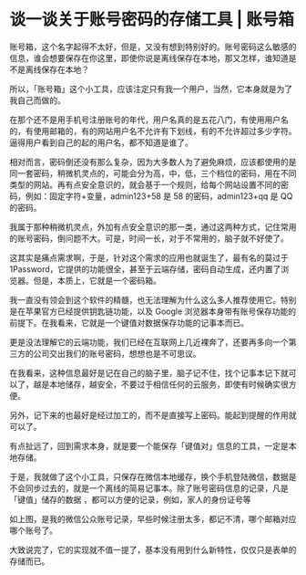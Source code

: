 # 谈一谈关于账号密码的存储工具 | 账号箱
账号箱，这个名字起得不太好，但是，又没有想到特别好的。账号密码这么敏感的信息，谁会想要保存在你这里，即使你说是离线保存在本地，那又怎样，谁知道是不是离线保存在本地？

所以，「账号箱」这个小工具，应该注定只有我一个用户，当然，它本身就是为了我自己而做的。

在那个还不是用手机号注册账号的年代，用户名真的是五花八门，有使用用户名的，有使用邮箱的，有的网站用户名不允许有下划线，有的不允许超过多少字符。逼得用户看到自己的起的用户名，都不知道是谁了。

相对而言，密码倒还没有那么复杂，因为大多数人为了避免麻烦，应该都使用的是同一套密码，稍微机灵点的，可能会分为高，中，低，三个档位的密码，用在不同类型的网站。再有点安全意识的，就会基于一个规则，给每个网站设置不同的密码，例如：固定字符+变量，admin123+58 是 58 的密码，admin123+qq 是 QQ 的密码。

我属于那种稍微机灵点，外加有点安全意识的那一类，通过这两种方式，记住常用的账号密码，倒问题不大。可是，时间一长，对于不常用的，脑子就不好使了。

这其实是痛点需求啊，于是，针对这个需求的应用也就诞生了，最有名的莫过于 1Password，它提供的功能很全，甚至于云端存储，密码自动生成，还内置了浏览器。但是，本质上，它就是一个密码箱。

我一直没有领会到这个软件的精髓，也无法理解为什么这么多人推荐使用它。特别是在苹果官方已经提供钥匙链功能，以及 Google 浏览器本身带有账号保存功能的前提下。在我看来，它就是一个键值对数据保存功能的记事本而已。

更是没法理解它的云端功能，我们已经在互联网上几近裸奔了，还要再多向一个第三方的公司交出我们的账号密码，想想也是不可思议。

在我看来，这种信息最好是记在自己的脑子里，脑子记不住，找个记事本记下就可以了，越是本地储存，越安全，不要过于相信任何的云服务，即使有时候确实很方便。

另外，记下来的也最好是经过加工的，而不是直接写上密码。能起到提醒的作用就可以了。

有点扯远了，回到需求本身，就是要一个能保存「键值对」信息的工具，一定是本地存储。

于是，我就做了这个小工具，只保存在微信本地缓存，换个手机登陆微信，数据是不会同步过去的，就是一个离线的简易记事本。除了账号密码信息的记录，凡是「键值」储存的数据 ，都可以方便的记录，例如，家人的身份证号等



如上图，是我的微信公众账号记录，早些时候注册太多，都记不清，哪个邮箱对应哪个账号了。

大致说完了，它的实现就不值一提了，基本没有用到什么新特性，仅仅只是表单的存储而已。
